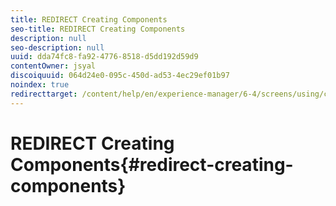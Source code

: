 ```yaml
---
title: REDIRECT Creating Components
seo-title: REDIRECT Creating Components
description: null
seo-description: null
uuid: dda74fc8-fa92-4776-8518-d5dd192d59d9
contentOwner: jsyal
discoiquuid: 064d24e0-095c-450d-ad53-4ec29ef01b97
noindex: true
redirecttarget: /content/help/en/experience-manager/6-4/screens/using/creating-components
---
```


# REDIRECT Creating Components{#redirect-creating-components}

